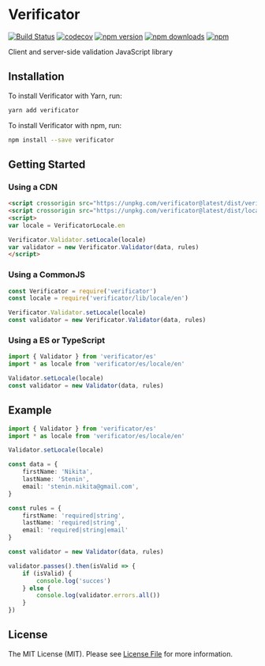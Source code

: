 # Verificator

[![Build Status](https://travis-ci.org/stenin-nikita/verificator.svg?branch=master)](https://travis-ci.org/stenin-nikita/verificator)
[![codecov](https://codecov.io/gh/stenin-nikita/verificator/branch/master/graph/badge.svg)](https://codecov.io/gh/stenin-nikita/verificator)
[![npm version](https://img.shields.io/npm/v/verificator.svg?style=flat)](https://www.npmjs.com/package/verificator)
[![npm downloads](https://img.shields.io/npm/dm/verificator.svg?style=flat)](https://www.npmjs.com/package/verificator)
[![npm](https://img.shields.io/npm/l/verificator.svg)](https://github.com/stenin-nikita/verificator/blob/master/LICENSE)

Client and server-side validation JavaScript library

## Installation

To install Verificator with Yarn, run:

```bash
yarn add verificator
```

To install Verificator with npm, run:

```bash
npm install --save verificator
```


## Getting Started

### Using a CDN

```html
<script crossorigin src="https://unpkg.com/verificator@latest/dist/verificator.min.js"></script>
<script crossorigin src="https://unpkg.com/verificator@latest/dist/locale/en.js"></script>
<script>
var locale = VerificatorLocale.en

Verificator.Validator.setLocale(locale)
var validator = new Verificator.Validator(data, rules)
</script>
```

### Using a CommonJS

```js
const Verificator = require('verificator')
const locale = require('verificator/lib/locale/en')

Verificator.Validator.setLocale(locale)
const validator = new Verificator.Validator(data, rules)
```

### Using a ES or TypeScript

```typescript
import { Validator } from 'verificator/es'
import * as locale from 'verificator/es/locale/en'

Validator.setLocale(locale)
const validator = new Validator(data, rules)
```

## Example

```typescript
import { Validator } from 'verificator/es'
import * as locale from 'verificator/es/locale/en'

Validator.setLocale(locale)

const data = {
    firstName: 'Nikita',
    lastName: 'Stenin',
    email: 'stenin.nikita@gmail.com',
}

const rules = {
    firstName: 'required|string',
    lastName: 'required|string',
    email: 'required|string|email'
}

const validator = new Validator(data, rules)

validator.passes().then(isValid => {
    if (isValid) {
        console.log('succes')
    } else {
        console.log(validator.errors.all())
    }
})
```

## License

The MIT License (MIT). Please see [License File](https://github.com/stenin-nikita/verificator/blob/master/LICENSE) for more information.